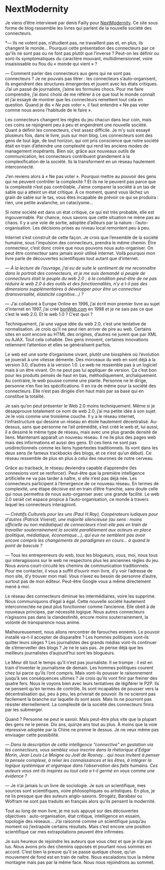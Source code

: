 # NextModernity

Je viens d’être interviewé par denis Failly pour [NextModernity](http://nextmodernitylibrary.blogspirit.com/archive/2006/02/27/le-peuple-des-connecteurs-ils-ne-votent-pas-ils-n-etudient-p.html). Ce site sous forme de blog rassemble les livres qui parlent de la nouvelle société des connecteurs.

*— Ils ne votent pas, n’étudient pas, ne travaillent pas et, en plus, ils changent le monde… Pourquoi cette présentation des connecteurs par ce qu’ils ne sont pas ou ne font pas plutôt que l’inverse ? Peut-on les définir ou sont-ils symptomatiques du caractère mouvant, multidimensionnel, voire insaisissable ou flou du « monde qui vient » ?

— Comment parler des connecteurs aux gens qui ne sont pas connecteurs ? Je ne pouvais pas titrer : les connecteurs s’auto-organisent, ils engendrent des structures émergentes et jouent avec les états critiques. J’ai un passé de journaliste, j’aime les formules chocs. Pour me faire comprendre, j’ai donc choisi de me référer à ce que tout le monde connaît et j’ai essayé de montrer que les connecteurs remettent tout cela en question. Quand je dis « *Ne pas voter* », il faut entendre « Ne pas voter comme nous avons l’habitude de le faire ».

Les connecteurs changent les règles du jeu chacun dans leur coin, mais ces coins se rejoignent peu à peu et engendrent une nouvelle société. Quant à définir les connecteurs, c’est assez difficile. Je m’y suis essayé plusieurs fois, dans le livre, puis sur mon blog. Les connecteurs sont des gens de tout âge, de tout horizon, qui ont pris conscience que notre société était en train d’atteindre une complexité qui rend les anciens modes de management inopérants. Bien sûr, grâce aux nouveaux outils de communication, les connecteurs contribuent grandement à la complexification de la société. Ils la transforment en un réseau hautement interconnecté.

J’en reviens alors à « Ne pas voter ». Pourquoi mettre au pouvoir des gens qui ne peuvent contrôler la complexité ? Et ils ne le peuvent pas parce que la complexité n’est pas contrôlable. J’aime comparer la société à un tas de sable qui a atteint un état critique. À ce moment, quand vous lâchez un grain de sable sur le tas, vous êtes incapable de prévoir ce qui se produira : rien, une petite avalanche, un cataclysme…

Si notre société est dans un état critique, ce qui est très probable, elle est ingouvernable. Par chance, nous savons que cette situation ne mène pas au chaos. Il y a une voie de sortie, adoptée d’ailleurs par la nature : l’auto-organisation. Les décisions prises au niveau local remontent peu à peu.

Internet s’est construit de cette façon. Je crois que l’ensemble de la société humaine, sous l’impulsion des connecteurs, prendra le même chemin. Être connecteur, c’est donc croire que nous pouvons nous auto-organiser. On peut être connecteur sans jamais avoir utilisé internet. Voilà pourquoi mon livre parle de découvertes scientifiques tout autant que d’internet.

*— À la lecture de l’ouvrage, j’ai eu de suite le sentiment de me reconnaître dans le portrait des connecteurs, et je me suis demandé si peuple de connecteurs était le peuple du web 2.0 ; à la condition peut-être de ne pas réduire le web 2.0 à des outils et des fonctionnalités, n’y a t-il pas des dimensions supplémentaires à développer pour être un connecteur (transversalité, élasticité cognitive…) ?*

— J’ai collaboré à Europe Online en 1996, j’ai écrit mon premier livre au sujet d’internet en 1997, j’ai créé [bonWeb.com](http://www.bonweb.com) en 1998 et je ne sais pas ce que c’est le web 2.0. Et le web 1.0 ? C’est quoi ?

Techniquement, j’ai une vague idée du web 2.0, c’est une tentative de normalisation. Je crois qu’il ne peut rien arriver de pire au web. Certains sites en sont encore au HTML des origines, d’autres ne jurent que par XML ou AJAX. Tout cela cohabite. Des gens innovent, certaines innovations retiennent l’attention et elles se généralisent parfois.

Le web est une sorte d’organisme vivant, plutôt une biosphère où l’évolution se jouerait à une vitesse démente. Des morceaux du web en sont déjà à la version 3.0, d’autres à la version 1.0. Le web ne ressemble pas à un logiciel mais à un être vivant. On ne peut pas lui appliquer de version. Ça c’est bon pour les produits pensés de haut en bas, méthodiquement, archaïquement. Au contraire, le web pousse comme une plante. Personne ne le dirige, personne n’en fixe les spécifications. Il en ira de même pour la société des connecteurs. Elle n’est pas dirigée d’en haut mais par sa base qui en constitue la totalité.

Je sais qu’on peut présenter le Web 2.0 moins techniquement. Même si je désapprouve totalement ce nom de web 2.0, j’ai ma petite idée à son sujet. Je le vois comme une troisième couche. Il y a le réseau internet, l’infrastructure qui dessine un réseau en étoile hautement décentralisé. Au-dessus, sans que personne ne l’ait prémédité, s’est créé le web et, lui aussi, il a dessiné le même type de réseau, mais avec une plus grande densité de liens. Maintenant apparaît un nouveau réseau. Il ne lie plus des pages web mais des informations et aussi des gens. Et ces liens ne sont pas unidirectionnels comme les liens hypertextes traditionnels. Ils vont dans les deux sens (le fameux trackbacks des blogs, et ce n’est qu’un début). Ce réseau ressemble de plus en plus à celui des neurones de notre cerveau.

Grâce au tracback, le réseau deviendra capable d’apprendre (les connexions vont se renforcer). Peut-être que la première intelligence artificielle ne va pas tarder à naître, si elle n’est pas déjà née. Les connecteurs participent à l’émergence de ce nouveau réseau. En termes de complexité, une étape décisive est en train d’être franchie, sans doute celle qui nous permettra de nous auto-organiser avec une grande facilité. Le web 2.0 serait cet espace propice à l’auto-organisation, ce monde à travers lequel les connecteurs interagiront.

*— Créatifs Culturels pour les uns (Paul H.Ray), Coopérateurs ludiques pour d’autres (Patrick Viveret), une majorité silencieuse (au sens : moins officielle ou non médiatique) de connecteurs n’est-elle pas en train de travailler souterrainement la société parallèlement aux acteurs en place (politique, médiatique, économique…), qui eux ne semblent pas avoir encore compris les changements de paradigmes en cours… à quand le point de bascule ?*

— Tous les entrepreneurs du web, tous les blogueurs, vous, moi, nous tous qui interagissons sur le web ne respectons plus les anciennes règles du jeu. Nous avons court-circuité les chemins de communication traditionnels. Pour me contacter, il vous a suffit d’ouvrir mon livre, d’y voir l’adresse de mon site, d’y trouver mon mail. Vous n’avez eu besoin de personne d’autre, surtout pas de mon éditeur. Peut-être Google vous a même directement mené à moi.

Le réseau des connecteurs diminue les intermédiaires, voire les supprime. Nous communiquons d’égal à égal. Cette nouvelle société hautement interconnectée ne peut plus fonctionner comme l’ancienne. Elle obéit à de nouveaux principes, par nécessité logique. Nous autres connecteurs n’agissons pas dans la clandestinité, encore moins souterrainement, la volonté de transparence nous anime.

Malheureusement, nous allons rencontrer de farouches ennemis. Le pouvoir installé va-t-il accepter de disparaître ? Les hommes politiques vont-ils quitter leurs sièges ? Les journalistes des grands médias vont-ils continuer de s’émerveiller des blogs ? Je ne le sais pas. Je pense déjà que les meilleurs journalistes d’aujourd’hui sont les blogueurs.

Le Meur dit tout le temps qu’il n’est pas journaliste. Il se trompe : il est en train d’inventer le journalisme de demain. Les hommes politiques courent chez lui parce qu’ils l’ont compris. Mais vont-ils pousser le raisonnement jusqu’à ses conséquences ultimes ? Je crois qu’ils vont finir par freiner des quatre fers. Nous le voyons bien avec leurs tentatives de légiférer le P2P. Ils ne pensent qu’en termes de contrôle. Ils sont incapables de pousser vers la décentralisation qui, peu à peu, les priverait de pouvoir. Ils ne scieront pas facilement la branche sur laquelle ils sont assis. Mais ils ne pourront pas résister éternellement. La complexité de la société des connecteurs finira par les submerger.

Quand ? Personne ne peut le savoir. Mais peut-être plus vite que la plupart des gens ne le pense. Dix ans, quinze ans tout au plus. À moins que la voie répressive adoptée par la Chine ne prenne le dessus. Je ne veux même pas envisager cette possibilité.

*— Dans la description de cette intelligence “connective” en gestation via les connecteurs, vous semblez vous inscrire dans la rhétorique d’Edgar Morin, Jean Louis Le Moigne ou Joël de Rosnay… qui nous invitent à penser la pensée complexe, à relier les connaissances et les êtres, à intégrer la logique systémique et organique dans l’observation des faits humains. Ces auteurs vous ont-ils inspirés ou tout cela a t-il germé en vous comme une évidence ?*

— Je n’ai jamais lu un livre de sociologie. Je suis un scientifique, mes sources sont scientifiques, voire philosophiques ou artistiques. En plus, je ne lis presque que des auteurs anglo-saxons. Strogatz, Barabási ou Wolfram ne sont pas traduits en français alors qu’ils pensent la modernité.

Tout au long de mon livre, je me suis appuyé sur des découvertes objectives : auto-organisation, état critique, intelligence en essaim, topologie des réseaux… J’ai raisonné comme un scientifique jusqu’au moment où j’extrapole certains résultats. Mais c’est encore une position scientifique car mes extrapolations peuvent être infirmées.

Je suis heureux de rejoindre les auteurs que vous citez et que je n’ai pas lus. Nous avons pris des chemins opposés et pourtant nous sommes en accord. C’est bien la preuve qu’il se passe quelque chose, qu’un mouvement de fond est en train de naître. Nous escaladons tous la même montagne mais pas par la même face. Nous nous rejoindrons au sommet.